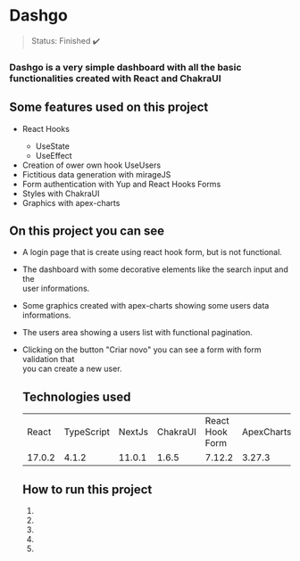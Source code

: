 # Dashgo

> Status: Finished ✔️

### Dashgo is a very simple dashboard with all the basic functionalities created with React and ChakraUI

## Some features used on this project

<ul>
  <li>React Hooks</li>
  <ul>
    <li>UseState</li>
    <li>UseEffect</li>
  </ul>
  <li>Creation of ower own hook UseUsers</li>
  <li>Fictitious data generation with mirageJS</li>
  <li>Form authentication with Yup and React Hooks Forms</li>
  <li>Styles with ChakraUI</li>
  <li>Graphics with apex-charts</li>
</ul>

## On this project you can see

* A login page that is create using react hook form, but is not functional.
* The dashboard with some decorative elements like the search input and the</br>
  user informations.
* Some graphics created with apex-charts showing some users data informations.
* The users area showing a users list with functional pagination.
* Clicking on the button "Criar novo" you can see a form with form validation that</br>
  you can create a new user.
  
  ## Technologies used
  
  <table>
    <tr>
      <td>React</td>
      <td>TypeScript</td>
      <td>NextJs</td>
      <td>ChakraUI</td>
      <td>React Hook Form</td>
      <td>ApexCharts</td>
      <td>Axios</td>
      <td>Yup</td>
    </tr>

    <tr>
      <td>17.0.2</td>
      <td>4.1.2</td>
      <td>11.0.1</td>
      <td>1.6.5</td>
      <td>7.12.2</td>
      <td>3.27.3</td>
      <td>0.21.1</td>
      <td>0.32.9</td>
    </tr>
  </table>
  
  ## How to run this project
  
  1)
  2)
  3)
  4)
  5)
